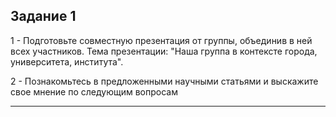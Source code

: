 ## Задание 1 

1 - Подготовьте совместную презентация от группы, объединив в ней всех участников. 
    Тема презентации: "Наша группа в контексте города, университета, института".
    
    
2 - Познакомьтесь в предложенными научными статьями и выскажите свое мнение по следующим вопросам


***
